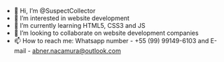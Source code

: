 - 👋 Hi, I’m @SuspectCollector
- 👀 I’m interested in website development
- 🌱 I’m currently learning HTML5, CSS3 and JS
- 💞️ I’m looking to collaborate on website development companies
- 📫 How to reach me: Whatsapp number - +55 (99) 99149-6103 and E-mail - abner.nacamura@outlook.com
